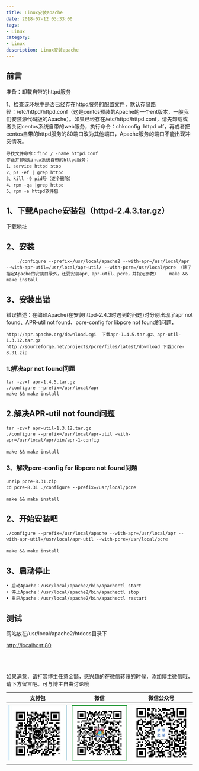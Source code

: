 ```yaml
---
title: Linux安装apache
date: 2018-07-12 03:33:00
tags: 
- Linux
category: 
- Linux
description: Linux安装apache
---
```

<!-- image url 
https://raw.githubusercontent.com/HealerJean/HealerJean.github.io/master/blogImages
　　首行缩进
<font color="red">  </font>
-->

## 前言


准备：卸载自带的httpd服务

1、检查该环境中是否已经存在httpd服务的配置文件，默认存储路径：/etc/httpd/httpd.conf（这是centos预装的Apache的一个ent版本，一般我们安装源代码版的Apache）。如果已经存在/etc/httpd/httpd.conf，请先卸载或者关闭centos系统自带的web服务，执行命令：chkconfig  httpd off，再或者把centos自带的httpd服务的80端口改为其他端口，Apache服务的端口不能出现冲突情况。


```
寻找文件命令：find / -name httpd.conf 
停止并卸载Linux系统自带的httpd服务：
1、service httpd stop
2、ps -ef | grep httpd
3、kill -9 pid号（逐个删除）
4、rpm -qa |grep httpd
5、rpm -e httpd软件包
```



## 1、下载Apache安装包（httpd-2.4.3.tar.gz）
[下载地址](http://httpd.apache.org/)


## 2、安装

```
	./configure --prefix=/usr/local/apache2 --with-apr=/usr/local/apr --with-apr-util=/usr/local/apr-util/ --with-pcre=/usr/local/pcre （除了指定Apache的安装目录外，还要安装apr、apr-util、pcre，并指定参数）    make && make install

```

## 3、安装出错

错误描述：在编译Apache(在安装httpd-2.4.3时遇到的问题)时分别出现了apr not found、APR-util not found、pcre-config for libpcre not found的问题，


```
http://apr.apache.org/download.cgi  下载apr-1.4.5.tar.gz、apr-util-1.3.12.tar.gz
http://sourceforge.net/projects/pcre/files/latest/download 下载pcre-8.31.zip
```



### 1.解决apr not found问题 

```
tar -zvxf apr-1.4.5.tar.gz 
./configure --prefix=/usr/local/apr 
make && make install

```

## 2.解决APR-util not found问题

```
tar -zvxf apr-util-1.3.12.tar.gz 
./configure --prefix=/usr/local/apr-util -with-apr=/usr/local/apr/bin/apr-1-config 

make && make install

```

### 3、解决pcre-config for libpcre not found问题


```
unzip pcre-8.31.zip
cd pcre-8.31 ./configure --prefix=/usr/local/pcre 

make && make install

```

## 2、开始安装吧

```
./configure --prefix=/usr/local/apache --with-apr=/usr/local/apr --with-apr-util=/usr/local/apr-util --with-pcre=/usr/local/pcre

make && make install

```

## 3、启动停止

```
• 启动Apache：/usr/local/apache2/bin/apachectl start
• 停止Apache：/usr/local/apache2/bin/apachectl stop
• 重启Apache：/usr/local/apache2/bin/apachectl restart
```

## 测试
网站放在/usr/local/apache2/htdocs目录下

[http://localhost:80](http://localhost:80)

<br/><br/><br/>
如果满意，请打赏博主任意金额，感兴趣的在微信转账的时候，添加博主微信哦， 请下方留言吧。可与博主自由讨论哦

|支付包 | 微信|微信公众号|
|:-------:|:-------:|:------:|
|![支付宝](https://raw.githubusercontent.com/HealerJean/HealerJean.github.io/master/assets/img/tctip/alpay.jpg) | ![微信](https://raw.githubusercontent.com/HealerJean/HealerJean.github.io/master/assets/img/tctip/weixin.jpg)|![微信公众号](https://raw.githubusercontent.com/HealerJean/HealerJean.github.io/master/assets/img/my/qrcode_for_gh_a23c07a2da9e_258.jpg)|




<!-- Gitalk 评论 start  -->

<link rel="stylesheet" href="https://unpkg.com/gitalk/dist/gitalk.css">
<script src="https://unpkg.com/gitalk@latest/dist/gitalk.min.js"></script> 
<div id="gitalk-container"></div>    
 <script type="text/javascript">
    var gitalk = new Gitalk({
		clientID: `1d164cd85549874d0e3a`,
		clientSecret: `527c3d223d1e6608953e835b547061037d140355`,
		repo: `HealerJean.github.io`,
		owner: 'HealerJean',
		admin: ['HealerJean'],
		id: 'rh9X8ZiGhjIf8NES',
    });
    gitalk.render('gitalk-container');
</script> 

<!-- Gitalk end -->

